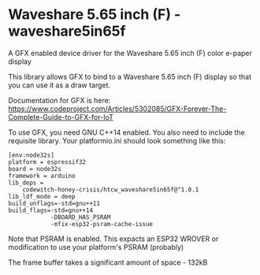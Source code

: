 # Waveshare 5.65 inch (F) - waveshare5in65f

A GFX enabled device driver for the Waveshare 5.65 inch (F) color e-paper display

This library allows GFX to bind to a Waveshare 5.65 inch (F) display so that you can use it as a draw target.

Documentation for GFX is here: https://www.codeproject.com/Articles/5302085/GFX-Forever-The-Complete-Guide-to-GFX-for-IoT

To use GFX, you need GNU C++14 enabled. You also need to include the requisite library. Your platformio.ini should look something like this:

```
[env:node32s]
platform = espressif32
board = node32s
framework = arduino
lib_deps = 
	codewitch-honey-crisis/htcw_waveshare5in65f@^1.0.1
lib_ldf_mode = deep
build_unflags=-std=gnu++11
build_flags=-std=gnu++14
            -DBOARD_HAS_PSRAM
            -mfix-esp32-psram-cache-issue
```

Note that PSRAM is enabled. This expacts an ESP32 WROVER or modification to use your platform's PSRAM (probably)

The frame buffer takes a significant amount of space - 132kB